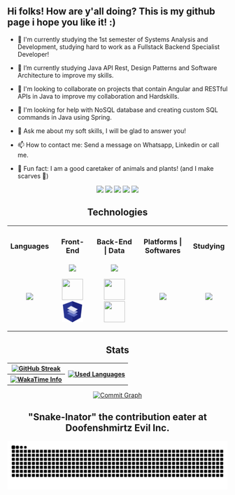 <html>

<body>

 <section>
  <h2>Hi folks! How are y'all doing? This is my github page i hope you like it! :)</h2>
  <ul>
   <li>
    <p>🔭 I'm currently studying the 1st semester of Systems Analysis and Development, studying hard to work as a Fullstack Backend Specialist Developer!</p>
   </li>
   <li>
    <p>🌱 I’m currently studying Java API Rest, Design Patterns and Software Architecture to improve my skills.</p>
   </li>
   <li>
    <p>👯 I'm looking to collaborate on projects that contain Angular and RESTful APIs in Java to improve my collaboration and Hardskills.
    </p>
   </li>
   <li>
    <p>🤔 I'm looking for help with NoSQL database and creating custom SQL commands in Java using Spring.</p>
   </li>
   <li>
    <p>💬 Ask me about my soft skills, I will be glad to answer you!</p>
   </li>
   <li>
    <p>📫 How to contact me: Send a message on Whatsapp, Linkedin or call me.</p>
   </li>
   <li>
    <p>🌾 Fun fact: I am a good caretaker of animals and plants! (and I make scarves 🧣)</p>
   </li>
  </ul>

  <div align="center">
   <a href="https://sinapse.lol/~/whatsapp" target="_blank"><img
     src="https://img.shields.io/badge/WhatsApp-25D366?style=for-the-badge&logo=whatsapp&logoColor=white"
     target="_blank"></a>
   <a href="https://sinapse.lol/~/discord" target="_blank"><img
     src="https://img.shields.io/badge/Discord-7289DA?style=for-the-badge&logo=discord&logoColor=white"
     target="_blank"></a>
   <a href="mailto:Pedro.henrique.contato369@gmail.com"><img
     src="https://img.shields.io/badge/-Gmail-%23333?style=for-the-badge&logo=gmail&logoColor=white"
     target="_blank"></a>
   <a href="https://sinapse.lol/~/linkedin" target="_blank"><img
     src="https://img.shields.io/badge/-LinkedIn-%230077B5?style=for-the-badge&logo=linkedin&logoColor=white"
     target="_blank"></a>
      <a href="https://sinapse.lol/~/wakatime" target="_blank"><img
     src="https://img.shields.io/badge/-Wakatime-white?style=for-the-badge&logo=wakatime&logoColor=black"
     target="_blank"></a>
  </div>
 </section>

 <section align="center">
  <h2> Technologies </h2>
    <table align="center">
        <tr>
            <th>
                <h3>Languages</h3>
            </th>
            <th>
                <h3>Front-End</h3>
            </th>
            <th>
                <h3>Back-End | Data</h3>
            </th>
            <th>
                <h3>Platforms | Softwares</h3>
            </th>
            <th>
                <h3>Studying</h3>
            </th>
        </tr>
        <tr>
            <td>
               <img src="https://skillicons.dev/icons?i=html,css,scss,js,ts,java,python&perline=3"/>
            </td>
            <td>
                <img src="https://skillicons.dev/icons?i=angular,bootstrap&perline=2" />
                <p align="center">
                <img style="width: 48px; height: 48px; margin: 0 6px 0 6px;"
                src="https://github.com/ng-bootstrap/ng-bootstrap/blob/master/demo/src/public/img/ngb-logo.svg" />
                <img style="width: 48px; height: 48px; margin: 0 6px 0 6px;"
                src="https://github.com/angular-material-extensions/select-icon/blob/master/assets/angular-material-extensions-logo.png" />         
                </p>
            </td>
            <td>
               <img src="https://skillicons.dev/icons?i=spring,maven,mysql,postgresql&perline=2" />
             <p align="center">
               <img style="width: 48px; height: 48px; margin: 0 6px 0 6px;"
                src="https://upload.wikimedia.org/wikipedia/commons/2/22/Pandas_mark.svg" />
               <img style="width: 48px; height: 48px; margin: 0 6px 0 6px;"
                src="https://seeklogo.com/images/N/numpy-logo-479C24EC79-seeklogo.com.png" />              
             </p>
            </td>
            <td>
               <img src="https://skillicons.dev/icons?i=git,github,firebase&perline=2" />
            </td>
            <td>
                <img src="https://skillicons.dev/icons?i=angular,java,mongodb,nodejs&perline=2"/>
            </td>
        </tr>
    </table>
</section>

 <section align="center">
  <h2> Stats </h2>

<table align="center">
  <tr>
    <th>
      <a href="https://git.io/streak-stats" title="Go to Source">
        <img src="https://github-readme-streak-stats.herokuapp.com?user=pedrohenrique57&hide_border=true&exclude_days=Sun%2CSat&background=242938&ring=EEB902&fire=F45D01&currStreakLabel=97CC04&sideNums=F45D01&sideLabels=97CC04&dates=EEB902&currStreakNum=F45D01&stroke=EB5454" alt="GitHub Streak" />
      </a>
    </th>

   <th rowspan="2">
      <a href="https://github.com/anuraghazra/github-readme-stats" title="Go to Source">
        <img width="380px" src="https://github-readme-stats.vercel.app/api/top-langs/?username=pedroHenrique57&title_color=f45d01&text_color=eeb902&icon_color=f45d01&bg_color=242938&langs_count=20&layout=donut-vertical&hide_border=true" alt="Used Languages" />
      </a>
    </th>
  </tr>
  <tr>
    <th>
      <a href="https://github.com/anuraghazra/github-readme-stats" title="Go to Source">
        <img src="https://github-readme-stats.vercel.app/api/wakatime?username=phwakatime&title_color=f45d01&text_color=eeb902&icon_color=f45d01&bg_color=242938&langs_count=20&layout=compact&hide_border=true" alt="WakaTime Info" />
      </a>
    </th>
  </tr>
</table>

<a href="https://github.com/Ashutosh00710/github-readme-activity-graph" title="Go to Source"><img
src="https://github-readme-activity-graph.vercel.app/graph?username=pedrohenrique57&bg_color=242938&color=eeb902&line=f45d01&point=ffffff&area=true&hide_border=true"
alt="Commit Graph">
</a>
 </section>

  <section align="center">
  <h2>"Snake-Inator" the contribution eater at Doofenshmirtz Evil Inc.</h2>
  <img alt="Snake Contribution eating"
   src="https://github.com/pedroHenrique57/pedroHenrique57/blob/output/github-snake-dark.svg">
 </section>
</body>

</html>

